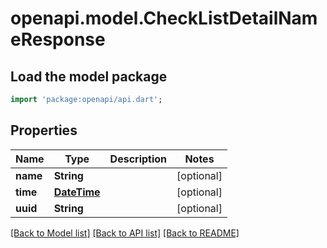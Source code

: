 # openapi.model.CheckListDetailNameResponse

## Load the model package
```dart
import 'package:openapi/api.dart';
```

## Properties
Name | Type | Description | Notes
------------ | ------------- | ------------- | -------------
**name** | **String** |  | [optional] 
**time** | [**DateTime**](DateTime.md) |  | [optional] 
**uuid** | **String** |  | [optional] 

[[Back to Model list]](../README.md#documentation-for-models) [[Back to API list]](../README.md#documentation-for-api-endpoints) [[Back to README]](../README.md)


